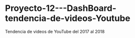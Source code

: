 # Proyecto-12---DashBoard-tendencia-de-videos-Youtube
Tendencia de videos de YouTube del 2017 al 2018
